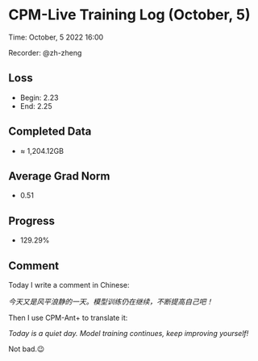 
# CPM-Live Training Log (October, 5)

Time: October, 5 2022 16:00

Recorder: @zh-zheng

## Loss
- Begin: 2.23
- End: 2.25
	
## Completed Data
- $\approx$ 1,204.12GB

## Average Grad Norm
- 0.51

## Progress
- 129.29%

## Comment

Today I write a comment in Chinese:

*今天又是风平浪静的一天。模型训练仍在继续，不断提高自己吧！*

Then I use CPM-Ant+ to translate it: 

*Today is a quiet day. Model training continues, keep improving yourself!*

Not bad.😉
